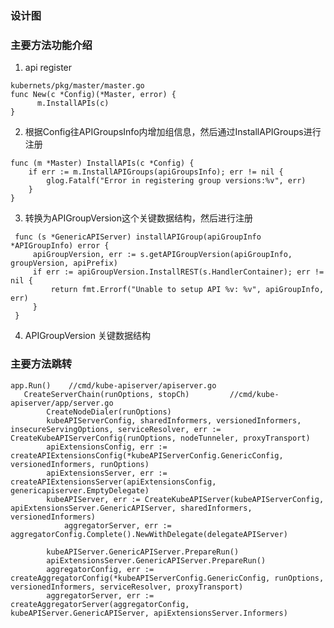 ###  设计图

### 主要方法功能介绍
   1. api register
   ```
   kubernets/pkg/master/master.go
   func New(c *Config)(*Master, error) {
         m.InstallAPIs(c)
   }
   ```

   2. 根据Config往APIGroupsInfo内增加组信息，然后通过InstallAPIGroups进行注册
   ```
   func (m *Master) InstallAPIs(c *Config) {
       if err := m.InstallAPIGroups(apiGroupsInfo); err != nil {
           glog.Fatalf("Error in registering group versions:%v", err)
       }
   }
   ```

   3. 转换为APIGroupVersion这个关键数据结构，然后进行注册
   ```
    func (s *GenericAPIServer) installAPIGroup(apiGroupInfo *APIGroupInfo) error {
        apiGroupVersion, err := s.getAPIGroupVersion(apiGroupInfo, groupVersion, apiPrefix)
        if err := apiGroupVersion.InstallREST(s.HandlerContainer); err != nil {
            return fmt.Errorf("Unable to setup API %v: %v", apiGroupInfo, err)
        }
    }
   ```

   4. APIGroupVersion 关键数据结构


### 主要方法跳转
    app.Run()    //cmd/kube-apiserver/apiserver.go
       CreateServerChain(runOptions, stopCh)         //cmd/kube-apiserver/app/server.go
            CreateNodeDialer(runOptions)
            kubeAPIServerConfig, sharedInformers, versionedInformers, insecureServingOptions, serviceResolver, err := CreateKubeAPIServerConfig(runOptions, nodeTunneler, proxyTransport)
            apiExtensionsConfig, err := createAPIExtensionsConfig(*kubeAPIServerConfig.GenericConfig, versionedInformers, runOptions)
            apiExtensionsServer, err := createAPIExtensionsServer(apiExtensionsConfig, genericapiserver.EmptyDelegate)
            kubeAPIServer, err := CreateKubeAPIServer(kubeAPIServerConfig, apiExtensionsServer.GenericAPIServer, sharedInformers, versionedInformers)
                aggregatorServer, err := aggregatorConfig.Complete().NewWithDelegate(delegateAPIServer)

            kubeAPIServer.GenericAPIServer.PrepareRun()
            apiExtensionsServer.GenericAPIServer.PrepareRun()
            aggregatorConfig, err := createAggregatorConfig(*kubeAPIServerConfig.GenericConfig, runOptions, versionedInformers, serviceResolver, proxyTransport)
            aggregatorServer, err := createAggregatorServer(aggregatorConfig, kubeAPIServer.GenericAPIServer, apiExtensionsServer.Informers)






